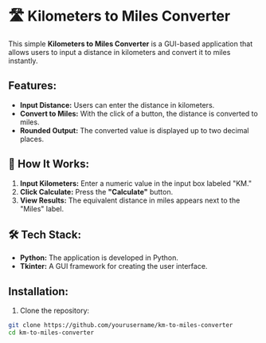 # 🛣️ Kilometers to Miles Converter

This simple **Kilometers to Miles Converter** is a GUI-based application that allows users to input a distance in kilometers and convert it to miles instantly.

## Features:
- **Input Distance:** Users can enter the distance in kilometers.
- **Convert to Miles:** With the click of a button, the distance is converted to miles.
- **Rounded Output:** The converted value is displayed up to two decimal places.

## 🚀 How It Works:
1. **Input Kilometers:** Enter a numeric value in the input box labeled "KM."
2. **Click Calculate:** Press the **"Calculate"** button.
3. **View Results:** The equivalent distance in miles appears next to the "Miles" label.

## 🛠️ Tech Stack:
- **Python:** The application is developed in Python.
- **Tkinter:** A GUI framework for creating the user interface.

## Installation:
1. Clone the repository:
```bash
git clone https://github.com/yourusername/km-to-miles-converter
cd km-to-miles-converter


